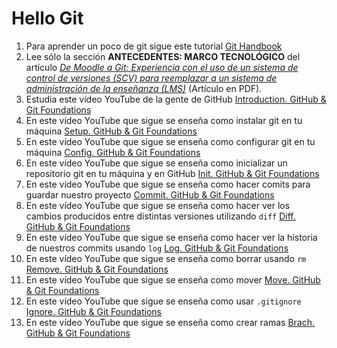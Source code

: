 # Hello Git

1. Para aprender un poco de git sigue este tutorial [Git Handbook](https://guides.github.com/introduction/git-handbook/)
2. Lee sólo la sección **ANTECEDENTES: MARCO TECNOLÓGICO** del artículo [*De Moodle a Git: Experiencia con el uso de un sistema de control de versiones (SCV) para reemplazar a un sistema de administración de la enseñanza (LMS)*](https://campusvirtual.ull.es/ocw/pluginfile.php/15275/mod_folder/content/0/de-moodle-a-git/experiencias_git.pdf?forcedownload=1) (Artículo en PDF). 
3. Estudia este vídeo YouTube de la gente de GitHub [Introduction. GitHub & Git Foundations](https://youtu.be/FyfwLX4HAxM)
4. En este vídeo YouTube que sigue se enseña como instalar git en tu máquina [Setup. GitHub & Git Foundations](https://youtu.be/7Inc0G0wutk)
4. En este vídeo YouTube que sigue se enseña como configurar git en tu máquina [Config. GitHub & Git Foundations](https://youtu.be/ZChtKFLiaNw)
4. En este vídeo YouTube que sigue se enseña como inicializar un repositorio git en tu máquina y en GitHub [Init. GitHub & Git Foundations](https://youtu.be/WxMFZncm12s)
4. En este vídeo YouTube que sigue se enseña como hacer comits para guardar nuestro proyecto [Commit. GitHub & Git Foundations](https://youtu.be/A-Cll9jEnnM)
4. En este vídeo YouTube que sigue se enseña como hacer ver los cambios producidos entre distintas versiones utilizando `diff` [Diff. GitHub & Git Foundations](https://youtu.be/RXSriVcoI70)
4. En este vídeo YouTube que sigue se enseña como hacer ver la historia de nuestros commits usando `log` [Log. GitHub & Git Foundations](https://youtu.be/Ew8HQsFyVHo)
4. En este vídeo YouTube que sigue se enseña como borrar usando `rm` [Remove. GitHub & Git Foundations](https://youtu.be/jtuHOIlfS2Q)
4. En este vídeo YouTube que sigue se enseña como mover [Move. GitHub & Git Foundations](https://youtu.be/ipdgyfPq8FE)
4. En este vídeo YouTube que sigue se enseña como usar `.gitignore` [Ignore. GitHub & Git Foundations](https://youtu.be/4VBG9FlyiOw)
4. En este vídeo YouTube que sigue se enseña como crear ramas [Brach. GitHub & Git Foundations](https://youtu.be/H5GJfcp3p4Q)

